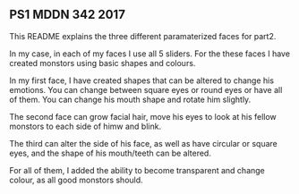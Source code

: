 ## PS1 MDDN 342 2017

This README explains the three different paramaterized faces for part2. 

In my case, in each of my faces I use all 5 sliders. For the these faces I have created monstors using basic shapes and colours.

In my first face, I have created shapes that can be altered to change his emotions. You can change between square eyes or round eyes or have all of them. You can change his mouth shape and rotate him slightly.

The second face can grow facial hair, move his eyes to look at his fellow monstors to each side of himw and blink.

The third can alter the side of his face, as well as have circular or square eyes, and the shape of his mouth/teeth can be altered.

For all of them, I added the ability to become transparent and change colour, as all good monstors should.